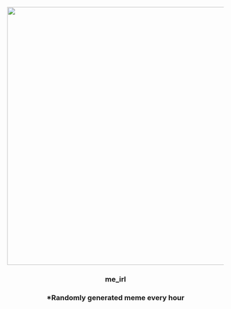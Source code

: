 <p align="center">
        <img src="https://i.redd.it/q1gxowa2h1f91.jpg" width="600" height="600">
        </p>
        <h3 align="center">me_irl</h3>
        <h3 align="center">*Randomly generated meme every hour</h3>
    